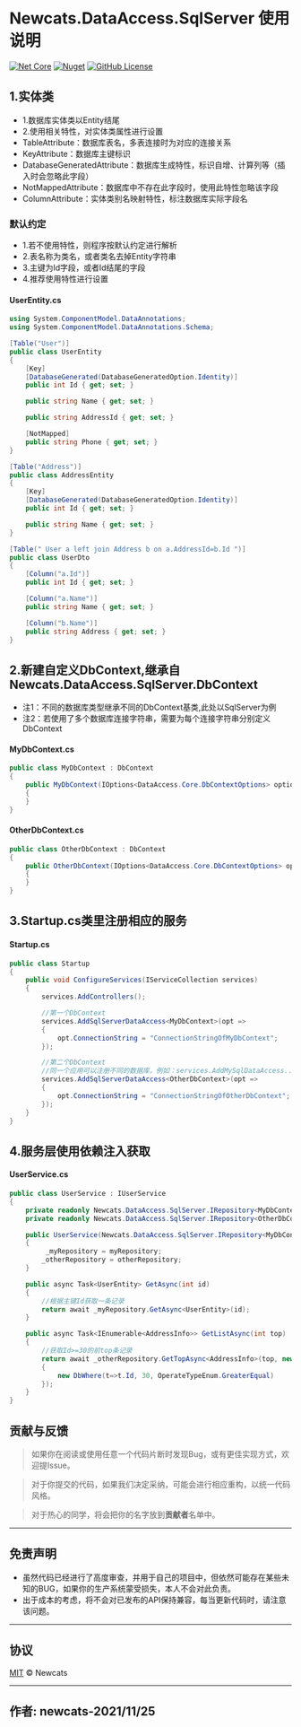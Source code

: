 ﻿# Newcats.DataAccess.SqlServer 使用说明

[![Net Core](https://img.shields.io/badge/.NET-6-brightgreen.svg?style=flat-square)](https://dotnet.microsoft.com/download)
[![Nuget](https://img.shields.io/static/v1?label=Nuget&message=1.1.7&color=blue)](https://www.nuget.org/packages/Newcats.DataAccess.SqlServer)
[![GitHub License](https://img.shields.io/badge/license-MIT-purple.svg?style=flat-square)](https://github.com/newcatshuang/Newcats.Infrastructure/blob/master/LICENSE)

## 1.实体类

* 1.数据库实体类以Entity结尾
* 2.使用相关特性，对实体类属性进行设置
* TableAttribute：数据库表名，多表连接时为对应的连接关系
* KeyAttribute：数据库主键标识
* DatabaseGeneratedAttribute：数据库生成特性，标识自增、计算列等（插入时会忽略此字段）
* NotMappedAttribute：数据库中不存在此字段时，使用此特性忽略该字段
* ColumnAttribute：实体类别名映射特性，标注数据库实际字段名

### 默认约定

* 1.若不使用特性，则程序按默认约定进行解析
* 2.表名称为类名，或者类名去掉Entity字符串
* 3.主键为Id字段，或者Id结尾的字段
* 4.推荐使用特性进行设置

#### UserEntity.cs

```c#
using System.ComponentModel.DataAnnotations;
using System.ComponentModel.DataAnnotations.Schema;

[Table("User")]
public class UserEntity
{
    [Key]
    [DatabaseGenerated(DatabaseGeneratedOption.Identity)]
    public int Id { get; set; }

    public string Name { get; set; }

    public string AddressId { get; set; }

    [NotMapped]
    public string Phone { get; set; }
}

[Table("Address")]
public class AddressEntity
{
    [Key]
    [DatabaseGenerated(DatabaseGeneratedOption.Identity)]
    public int Id { get; set; }

    public string Name { get; set; }
}

[Table(" User a left join Address b on a.AddressId=b.Id ")]
public class UserDto
{
    [Column("a.Id")]
    public int Id { get; set; }

    [Column("a.Name")]
    public string Name { get; set; }

    [Column("b.Name")]
    public string Address { get; set; }
}
```

## 2.新建自定义DbContext,继承自 Newcats.DataAccess.SqlServer.DbContext

* 注1：不同的数据库类型继承不同的DbContext基类,此处以SqlServer为例
* 注2：若使用了多个数据库连接字符串，需要为每个连接字符串分别定义DbContext

#### MyDbContext.cs

```c#
public class MyDbContext : DbContext
{
    public MyDbContext(IOptions<DataAccess.Core.DbContextOptions> optionsAccessor) : base(optionsAccessor)
    {
    }
}
```

#### OtherDbContext.cs

```c#
public class OtherDbContext : DbContext
{
    public OtherDbContext(IOptions<DataAccess.Core.DbContextOptions> optionsAccessor) : base(optionsAccessor)
    {
    }
}
```

## 3.Startup.cs类里注册相应的服务

#### Startup.cs

```c#
public class Startup
{
    public void ConfigureServices(IServiceCollection services)
    {
        services.AddControllers();

        //第一个DbContext
        services.AddSqlServerDataAccess<MyDbContext>(opt =>
        {
            opt.ConnectionString = "ConnectionStringOfMyDbContext";
        });

        //第二个DbContext
        //同一个应用可以注册不同的数据库，例如：services.AddMySqlDataAccess...
        services.AddSqlServerDataAccess<OtherDbContext>(opt =>
        {
            opt.ConnectionString = "ConnectionStringOfOtherDbContext";
        });
    }
}
```

## 4.服务层使用依赖注入获取

#### UserService.cs

```c#
public class UserService : IUserService
{
    private readonly Newcats.DataAccess.SqlServer.IRepository<MyDbContext> _myRepository;
    private readonly Newcats.DataAccess.SqlServer.IRepository<OtherDbContext> _otherRepository;

    public UserService(Newcats.DataAccess.SqlServer.IRepository<MyDbContext> myRepository, Newcats.DataAccess.SqlServer.IRepository<OtherDbContext> otherRepository)
    {
         _myRepository = myRepository;
        _otherRepository = otherRepository;
    }

    public async Task<UserEntity> GetAsync(int id)
    {
        //根据主键Id获取一条记录
        return await _myRepository.GetAsync<UserEntity>(id);
    }

    public async Task<IEnumerable<AddressInfo>> GetListAsync(int top)
    {
        //获取Id>=30的前top条记录
        return await _otherRepository.GetTopAsync<AddressInfo>(top, new List<DbWhere>()
        {
            new DbWhere(t=>t.Id, 30, OperateTypeEnum.GreaterEqual)
        });
    }
}
```

## 贡献与反馈

> 如果你在阅读或使用任意一个代码片断时发现Bug，或有更佳实现方式，欢迎提Issue。 

> 对于你提交的代码，如果我们决定采纳，可能会进行相应重构，以统一代码风格。 

> 对于热心的同学，将会把你的名字放到**贡献者**名单中。  

---

## 免责声明

* 虽然代码已经进行了高度审查，并用于自己的项目中，但依然可能存在某些未知的BUG，如果你的生产系统蒙受损失，本人不会对此负责。
* 出于成本的考虑，将不会对已发布的API保持兼容，每当更新代码时，请注意该问题。

---

## 协议
[MIT](https://github.com/newcatshuang/Newcats.Infrastructure/blob/master/LICENSE) © Newcats

---

## 作者: newcats-2021/11/25